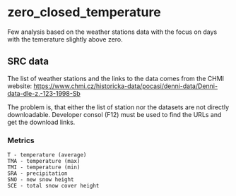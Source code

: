 # zero_closed_temperature
Few analysis based on the weather stations data with the focus on days with the temerature slightly above zero.

## SRC data
The list of weather stations and the links to the data comes from the CHMI website:
https://www.chmi.cz/historicka-data/pocasi/denni-data/Denni-data-dle-z.-123-1998-Sb

The problem is, that either the list of station nor the datasets are not directly downloadable. Developer consol (F12) must be used to find the URLs and get the download links.

### Metrics
    T - temperature (average)
    TMA - temperature (max)
    TMI - temperature (min)
    SRA - precipitation
    SNO - new snow height
    SCE - total snow cover height
